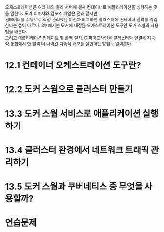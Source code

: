 오케스트레이션은 여러 대의 물리 서버에 걸쳐 컨테이너로 애플리케이션을 싱행하는 것을 말한다. 도커 이미지와 컴포즈 파일은 전과 같지만,<br>
컨테이너를 수동으로 직접 관리했던 이전과 비교하면 클러스터에 컨테이너 관리를 위임한다는 점이 다르다. 3부에서는 도커에 내장된 오케스트레이션 도구인 도커 스웜의 사용법을 배운다.<br>
그리고 애플리케이션 업데이트 및 롤백 절차, CI파이프라인을 클러스터와 연결해 지속적 통합에서 한 발짝 더 나아간 지속적 배포를 실현하는 방법도 알아본다.<br>

# 12.1 컨테이너 오케스트레이션 도구란?




# 12.2 도커 스웜으로 클러스터 만들기

# 13.3 도커 스웜 서비스로 애플리케이션 실행하기

# 13.4 클러스터 환경에서 네트워크 트래픽 관리하기

# 13.5 도커 스웜과 쿠버네티스 중 무엇을 사용할까?

# 연습문제
